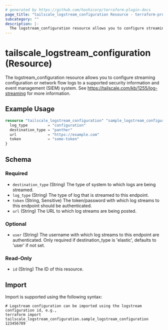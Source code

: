 ```yaml
---
# generated by https://github.com/hashicorp/terraform-plugin-docs
page_title: "tailscale_logstream_configuration Resource - terraform-provider-tailscale"
subcategory: ""
description: |-
  The logstream_configuration resource allows you to configure streaming configuration or network flow logs to a supported security information and event management (SIEM) system. See https://tailscale.com/kb/1255/log-streaming for more information.
---
```


# tailscale_logstream_configuration (Resource)

The logstream_configuration resource allows you to configure streaming configuration or network flow logs to a supported security information and event management (SIEM) system. See https://tailscale.com/kb/1255/log-streaming for more information.

## Example Usage

```terraform
resource "tailscale_logstream_configuration" "sample_logstream_configuration" {
  log_type         = "configuration"
  destination_type = "panther"
  url              = "https://example.com"
  token            = "some-token"
}
```

<!-- schema generated by tfplugindocs -->
## Schema

### Required

- `destination_type` (String) The type of system to which logs are being streamed.
- `log_type` (String) The type of log that is streamed to this endpoint.
- `token` (String, Sensitive) The token/password with which log streams to this endpoint should be authenticated.
- `url` (String) The URL to which log streams are being posted.

### Optional

- `user` (String) The username with which log streams to this endpoint are authenticated. Only required if destination_type is 'elastic', defaults to 'user' if not set.

### Read-Only

- `id` (String) The ID of this resource.

## Import

Import is supported using the following syntax:

```shell
# Logstream configuration can be imported using the logstream configuration id, e.g.,
terraform import tailscale_logstream_configuration.sample_logstream_configuration 123456789
```
